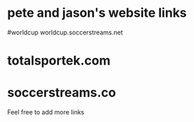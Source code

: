 # pete and jason's website links

#worldcup  worldcup.soccerstreams.net

# totalsportek.com

# soccerstreams.co

Feel free to add more links
